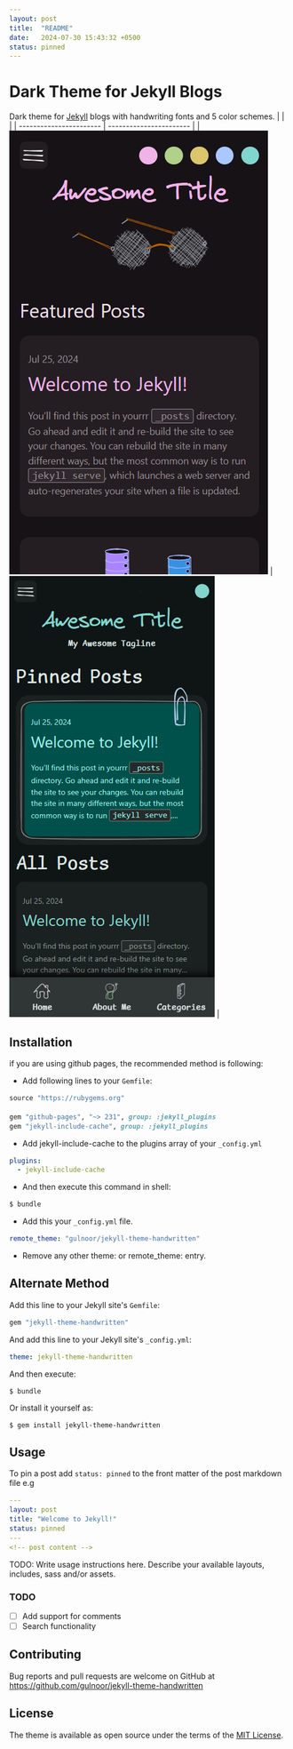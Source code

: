 ```yaml
---
layout: post
title:  "README"
date:   2024-07-30 15:43:32 +0500
status: pinned
---
```

# Dark Theme for Jekyll Blogs

Dark theme for [Jekyll](https://jekyllrb.com/) blogs with handwriting fonts and 5 color schemes.
| | |
| ----------------------- | ----------------------- |
| ![GitHub](/etc/ss1.png) | ![GitHub](/etc/ss2.png) |

## Installation

if you are using github pages, the recommended method is following:

- Add following lines to your `Gemfile`:

```ruby
source "https://rubygems.org"

gem "github-pages", "~> 231", group: :jekyll_plugins
gem "jekyll-include-cache", group: :jekyll_plugins
```

- Add jekyll-include-cache to the plugins array of your `_config.yml`

```yaml
plugins:
  - jekyll-include-cache
```

- And then execute this command in shell:

```bash
$ bundle
```

- Add this your `_config.yml` file.

```yml
remote_theme: "gulnoor/jekyll-theme-handwritten"
```

- Remove any other theme: or remote_theme: entry.

## Alternate Method

Add this line to your Jekyll site's `Gemfile`:

```ruby
gem "jekyll-theme-handwritten"
```

And add this line to your Jekyll site's `_config.yml`:

```yaml
theme: jekyll-theme-handwritten
```

And then execute:

    $ bundle

Or install it yourself as:

    $ gem install jekyll-theme-handwritten

## Usage

To pin a post add `status: pinned` to the front matter of the post markdown file e.g

```yaml
---
layout: post
title: "Welcome to Jekyll!"
status: pinned
---
<!-- post content -->
```

TODO: Write usage instructions here. Describe your available layouts, includes, sass and/or assets.

### TODO

- [ ] Add support for comments
- [ ] Search functionality

## Contributing

Bug reports and pull requests are welcome on GitHub at https://github.com/gulnoor/jekyll-theme-handwritten

## License

The theme is available as open source under the terms of the [MIT License](https://opensource.org/licenses/MIT).
